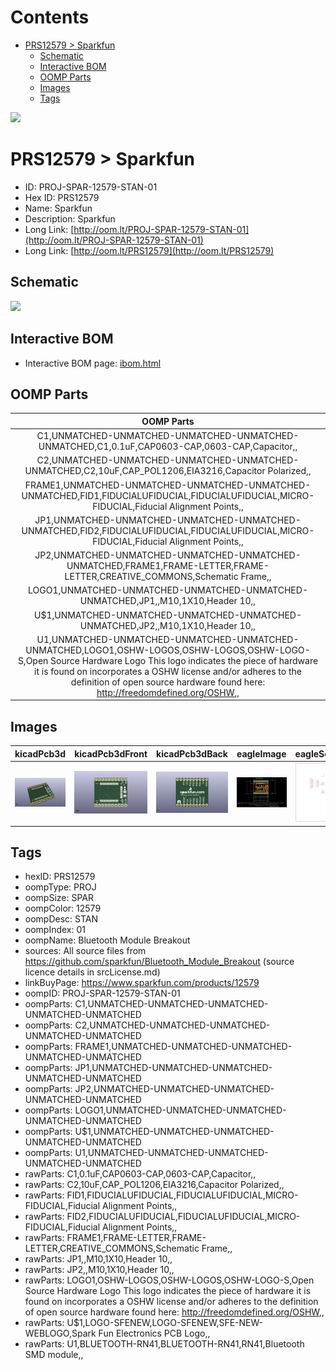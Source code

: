 



Contents
========

* [PRS12579 > Sparkfun](#prs12579--sparkfun)
	* [Schematic](#schematic)
	* [Interactive BOM](#interactive-bom)
	* [OOMP Parts](#oomp-parts)
	* [Images](#images)
	* [Tags](#tags)
  
![][im]
# PRS12579 > Sparkfun

- ID: PROJ-SPAR-12579-STAN-01
- Hex ID: PRS12579
- Name: Sparkfun
- Description: Sparkfun
- Long Link: [http://oom.lt/PROJ-SPAR-12579-STAN-01](http://oom.lt/PROJ-SPAR-12579-STAN-01)
- Long Link: [http://oom.lt/PRS12579](http://oom.lt/PRS12579)

## Schematic
  
![][schem]
## Interactive BOM

- Interactive BOM page: [ibom.html](https://htmlpreview.github.io/?https://github.com/oomlout/oomlout_OOMP_projects/blob/main/PROJ-SPAR-12579-STAN-01/kicad/bom/ibom.html)

## OOMP Parts
  

|OOMP Parts|
| :---: |
|C1,UNMATCHED-UNMATCHED-UNMATCHED-UNMATCHED-UNMATCHED,C1,0.1uF,CAP0603-CAP,0603-CAP,Capacitor,,|
|C2,UNMATCHED-UNMATCHED-UNMATCHED-UNMATCHED-UNMATCHED,C2,10uF,CAP_POL1206,EIA3216,Capacitor Polarized,,|
|FRAME1,UNMATCHED-UNMATCHED-UNMATCHED-UNMATCHED-UNMATCHED,FID1,FIDUCIALUFIDUCIAL,FIDUCIALUFIDUCIAL,MICRO-FIDUCIAL,Fiducial Alignment Points,,|
|JP1,UNMATCHED-UNMATCHED-UNMATCHED-UNMATCHED-UNMATCHED,FID2,FIDUCIALUFIDUCIAL,FIDUCIALUFIDUCIAL,MICRO-FIDUCIAL,Fiducial Alignment Points,,|
|JP2,UNMATCHED-UNMATCHED-UNMATCHED-UNMATCHED-UNMATCHED,FRAME1,FRAME-LETTER,FRAME-LETTER,CREATIVE_COMMONS,Schematic Frame,,|
|LOGO1,UNMATCHED-UNMATCHED-UNMATCHED-UNMATCHED-UNMATCHED,JP1,,M10,1X10,Header 10,,|
|U$1,UNMATCHED-UNMATCHED-UNMATCHED-UNMATCHED-UNMATCHED,JP2,,M10,1X10,Header 10,,|
|U1,UNMATCHED-UNMATCHED-UNMATCHED-UNMATCHED-UNMATCHED,LOGO1,OSHW-LOGOS,OSHW-LOGOS,OSHW-LOGO-S,Open Source Hardware Logo This logo indicates the piece of hardware it is found on incorporates a OSHW license and/or adheres to the definition of open source hardware found here: http://freedomdefined.org/OSHW,,|

## Images
  
  

|kicadPcb3d|kicadPcb3dFront|kicadPcb3dBack|eagleImage|eagleSchemImage|
| :---: | :---: | :---: | :---: | :---: |
|[![kicadPcb3d](kicadPcb3d_140.png)](kicadPcb3d.png)|[![kicadPcb3dFront](kicadPcb3dFront_140.png)](kicadPcb3dFront.png)|[![kicadPcb3dBack](kicadPcb3dBack_140.png)](kicadPcb3dBack.png)|[![eagleImage](eagleImage_140.png)](eagleImage.png)|[![eagleSchemImage](eagleSchemImage_140.png)](eagleSchemImage.png)|

## Tags

- hexID: PRS12579
- oompType: PROJ
- oompSize: SPAR
- oompColor: 12579
- oompDesc: STAN
- oompIndex: 01
- oompName: Bluetooth Module Breakout
- sources: All source files from https://github.com/sparkfun/Bluetooth_Module_Breakout (source licence details in srcLicense.md)
- linkBuyPage: https://www.sparkfun.com/products/12579
- oompID: PROJ-SPAR-12579-STAN-01
- oompParts: C1,UNMATCHED-UNMATCHED-UNMATCHED-UNMATCHED-UNMATCHED
- oompParts: C2,UNMATCHED-UNMATCHED-UNMATCHED-UNMATCHED-UNMATCHED
- oompParts: FRAME1,UNMATCHED-UNMATCHED-UNMATCHED-UNMATCHED-UNMATCHED
- oompParts: JP1,UNMATCHED-UNMATCHED-UNMATCHED-UNMATCHED-UNMATCHED
- oompParts: JP2,UNMATCHED-UNMATCHED-UNMATCHED-UNMATCHED-UNMATCHED
- oompParts: LOGO1,UNMATCHED-UNMATCHED-UNMATCHED-UNMATCHED-UNMATCHED
- oompParts: U$1,UNMATCHED-UNMATCHED-UNMATCHED-UNMATCHED-UNMATCHED
- oompParts: U1,UNMATCHED-UNMATCHED-UNMATCHED-UNMATCHED-UNMATCHED
- rawParts: C1,0.1uF,CAP0603-CAP,0603-CAP,Capacitor,,
- rawParts: C2,10uF,CAP_POL1206,EIA3216,Capacitor Polarized,,
- rawParts: FID1,FIDUCIALUFIDUCIAL,FIDUCIALUFIDUCIAL,MICRO-FIDUCIAL,Fiducial Alignment Points,,
- rawParts: FID2,FIDUCIALUFIDUCIAL,FIDUCIALUFIDUCIAL,MICRO-FIDUCIAL,Fiducial Alignment Points,,
- rawParts: FRAME1,FRAME-LETTER,FRAME-LETTER,CREATIVE_COMMONS,Schematic Frame,,
- rawParts: JP1,,M10,1X10,Header 10,,
- rawParts: JP2,,M10,1X10,Header 10,,
- rawParts: LOGO1,OSHW-LOGOS,OSHW-LOGOS,OSHW-LOGO-S,Open Source Hardware Logo This logo indicates the piece of hardware it is found on incorporates a OSHW license and/or adheres to the definition of open source hardware found here: http://freedomdefined.org/OSHW,,
- rawParts: U$1,LOGO-SFENEW,LOGO-SFENEW,SFE-NEW-WEBLOGO,Spark Fun Electronics PCB Logo,,
- rawParts: U1,BLUETOOTH-RN41,BLUETOOTH-RN41,RN41,Bluetooth SMD module,,



[im]: kicadPcb3d_450.png
[schem]: eagleSchemImage.png
